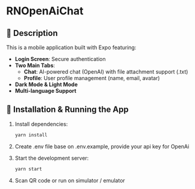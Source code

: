 # RNOpenAiChat

## 📌 Description

This is a mobile application built with Expo featuring:

- **Login Screen**: Secure authentication
- **Two Main Tabs**:
  - **Chat**: AI-powered chat (OpenAI) with file attachment support (.txt)
  - **Profile**: User profile management (name, email, avatar)
- **Dark Mode & Light Mode**
- **Multi-language Support**

## 🚀 Installation & Running the App

1. Install dependencies:

   ```sh
   yarn install
   ```

2. Create .env file base on .env.example, provide your api key for OpenAi

3. Start the development server:

   ```sh
   yarn start
   ```

4. Scan QR code or run on simulator / emulator
